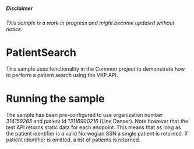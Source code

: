 ﻿##### Disclaimer
*This sample is a work in progress and might become updated without notice.*

# PatientSearch
This sample uses functionality in the Common project to demonstrate how to perform a patient search using the VKP API. 

# Running the sample
The sample has been pre-configured to use organization number *314159265* and patient id *13116900216* (Line Danser).
Note however that the test API returns static data for each endpoint. This means that as long as the patient identifier
is a valid Norwegian SSN a single patient is returned. If patient identifier is omitted, a list of patients is returned.
